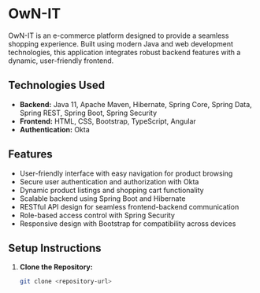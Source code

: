 # OwN-IT

OwN-IT is an e-commerce platform designed to provide a seamless shopping experience. Built using modern Java and web development technologies, this application integrates robust backend features with a dynamic, user-friendly frontend.

## Technologies Used

- **Backend:** Java 11, Apache Maven, Hibernate, Spring Core, Spring Data, Spring REST, Spring Boot, Spring Security
- **Frontend:** HTML, CSS, Bootstrap, TypeScript, Angular
- **Authentication:** Okta

## Features

- User-friendly interface with easy navigation for product browsing
- Secure user authentication and authorization with Okta
- Dynamic product listings and shopping cart functionality
- Scalable backend using Spring Boot and Hibernate
- RESTful API design for seamless frontend-backend communication
- Role-based access control with Spring Security
- Responsive design with Bootstrap for compatibility across devices

## Setup Instructions

1. **Clone the Repository:**
   ```bash
   git clone <repository-url>
